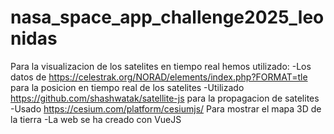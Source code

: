 # nasa_space_app_challenge2025_leonidas

Para la visualizacion de los satelites en tiempo real hemos utilizado:
-Los datos de https://celestrak.org/NORAD/elements/index.php?FORMAT=tle para la posicion en tiempo real de los satelites
-Utilizado https://github.com/shashwatak/satellite-js para la propagacion de satelites
-Usado https://cesium.com/platform/cesiumjs/ Para mostrar el mapa 3D de la tierra
-La web se ha creado con VueJS
